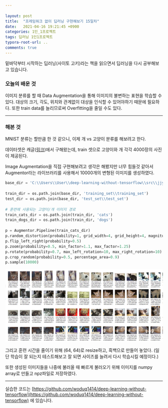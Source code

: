 ```yaml
---

layout: post
title:  "프레임워크 없이 딥러닝 구현해보기 15일차"
date:   2021-04-16 19:21:45 +0900
categories: 1인_1프로젝트
tags: 딥러닝 1인1프로젝트
typora-root-url: ..
comments: true
---
```


밑바닥부터 시작하는 딥러닝(사이토 고키)라는 책을 읽으면서 딥러닝을 다시 공부해보고 있습니다. 



### 오늘의 배운 것

이미지 분류를 할 때 Data Augmentation을 통해 이미지의 불변하는 표현을 학습할 수 있다. 대상의 크기, 각도, 위치와 관계없이 대상을 인식할 수 있어야하기 때문에 필요하다. 또한 train data를 늘리므로써 Overfitting을 줄일 수도 있다.

------

### 해본 것

MNIST 분류는 할만큼 한 것 같으니, 이제 개 vs 고양이 분류를 해보려고 한다.

데이터셋은 캐글([링크](https://www.kaggle.com/tongpython/cat-and-dog))에서 구해왔는데, train 셋으로 고양이와 개 각각 4000장의 사진이 제공된다. 



Image Augmentation을 직접 구현해보려고 생각은 해봤지만 너무 힘들것 같아서 Augmentor라는 라이브러리를 사용해서 10000개의 변형된 이미지를 생성하였다.

```python
base_dir = 'C:\\Users\\User\\deep-learning-without-tensorflow\\src\\jjy\\jjy\\dataset\\dog_cat'

train_dir = os.path.join(base_dir, 'training_set\\training_set')
test_dir = os.path.join(base_dir, 'test_set\\test_set')

# 훈련에 사용되는 고양이/개 이미지 경로
train_cats_dir = os.path.join(train_dir, 'cats')
train_dogs_dir = os.path.join(train_dir, 'dogs')

p = Augmentor.Pipeline(train_cats_dir)
p.random_distortion(probability=1, grid_width=4, grid_height=4, magnitude=8)
p.flip_left_right(probability=0.5)
p.zoom(probability=0.5, min_factor=1.1, max_factor=1.25)
p.rotate(probability=0.7, max_left_rotation=10, max_right_rotation=10)
p.crop_random(probability=0.5, percentage_area=0.9)
p.sample(10000)
```

![2](/assets/images/post/20210416/1.png)

그리고 훈련 시간을 줄이기 위해 (64, 64)로 resize하고, 흑백으로 만들어 놓았다. (일단 학습이 잘 되는지 테스트해보고 잘 되면 사이즈를 늘려서 다시 학습시킬 예정이다.)

또한 생성된 이미지들을 나중에 불러올 때 빠르게 불러오기 위해 이미지를 numpy array로 만들고 npz파일로 저장하였다. 



------

실습한 코드는 [https://github.com/woduq1414/deep-learning-without-tensorflow](https://github.com/woduq1414/deep-learning-without-tensorflow) 에 있습니다.

